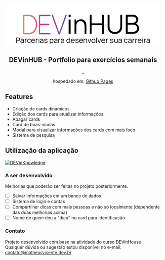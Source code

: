 <p align="center"><img src="assets/img/logo1.png" alt="" style=""></p>

<p align="center">
 <h2 align="center">DEVinHUB - Portfolio para exercícios semanais</h2>
</p>
  <p align="center">
    <a href="">
      <img src="https://img.shields.io/badge/HTML-239120?style=for-the-badge&logo=html5&logoColor=white" alt="">
    </a>
    <a href="">
      <img src="https://img.shields.io/badge/CSS-239120?&style=for-the-badge&logo=css3&logoColor=white" alt="">
    </a>
    <a href="">
      <img src="https://img.shields.io/badge/JavaScript-F7DF1E?style=for-the-badge&logo=javascript&logoColor=black" alt="">
    </a>
  </p>
   <p align="center">hospedado em: <a href="https://matheusvicentesn.github.io/DEVinHUB/">Github Pages</a> </p>


## Features

- Criação de cards dinamicos
- Edição dos cards para atualizar informações
- Apagar cards
- Card de boas-vindas
- Modal para visualizar informações dos cards com mais foco
- Sistema de pesquisa

## Utilização da aplicação

[![DEVinKnowledge](https://yt-embed.herokuapp.com/embed?v=tY8XnIGZq2c)](https://www.youtube.com/watch?v=tY8XnIGZq2c "DEVinKnowledge")

### A ser desenvolvido

Melhorias que poderão ser feitas no projeto posteriormente.

- [ ] Salvar informações em um banco de dados
- [ ] Sistema de login e contas
- [ ] Compartilhar dicas com mais pessoas e não só localmente (dependente das duas melhorias acima)
- [ ] Nome de quem deu a "dica" no card para identificação.

### Contato

Projeto desenvolvido com base na atividade do curso DEVinHouse
Qualquer dúvida ou sugestão estou disponível no e-mail:
<a href="mailto:contato@matheusvicente.dev.br?subject=Questions" title=""> contato@matheusvicente.dev.br</a>
